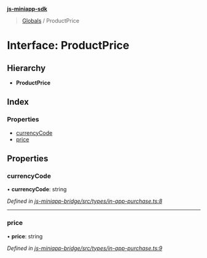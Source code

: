**[js-miniapp-sdk](../README.md)**

> [Globals](../README.md) / ProductPrice

# Interface: ProductPrice

## Hierarchy

* **ProductPrice**

## Index

### Properties

* [currencyCode](productprice.md#currencycode)
* [price](productprice.md#price)

## Properties

### currencyCode

•  **currencyCode**: string

*Defined in [js-miniapp-bridge/src/types/in-app-purchase.ts:8](https://github.com/rakutentech/js-miniapp/blob/424c7de/js-miniapp-bridge/src/types/in-app-purchase.ts#L8)*

___

### price

•  **price**: string

*Defined in [js-miniapp-bridge/src/types/in-app-purchase.ts:9](https://github.com/rakutentech/js-miniapp/blob/424c7de/js-miniapp-bridge/src/types/in-app-purchase.ts#L9)*
